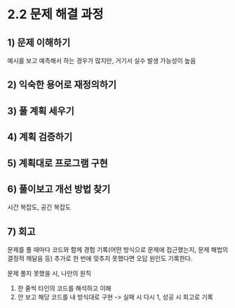 2.2 문제 해결 과정
================


## 1) 문제 이해하기
예시를 보고 예측해서 하는 경우가 많지만, 거기서 실수 발생 가능성이 높음

## 2) 익숙한 용어로 재정의하기

## 3) 풀 계획 세우기

## 4) 계획 검증하기

## 5) 계획대로 프로그램 구현

## 6) 풀이보고 개선 방법 찾기
시간 복잡도, 공간 복잡도

## 7) 회고
문제를 풀 때마다 코드와 함께 경험 기록(어떤 방식으로 문제에 접근했는지, 문제 해법의 결정적 깨달음 등)
추가로 한 번에 맞추지 못했다면 오답 원인도 기록한다.

문제 풀지 못했을 시, 나만의 원칙
1. 한 줄씩 타인의 코드를 해석하고 이해
2. 안 보고 해당 코드를 내 방식대로 구현 -> 실패 시 다시 1, 성공 시 회고로 기록
